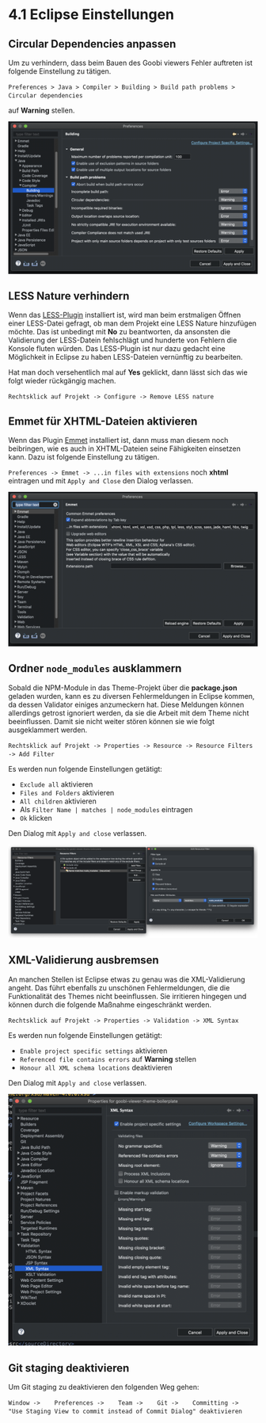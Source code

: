 # 4.1 Eclipse Einstellungen

## Circular Dependencies anpassen

Um zu verhindern, dass beim Bauen des Goobi viewers Fehler auftreten ist folgende Einstellung zu tätigen.

`Preferences > Java > Compiler > Building > Build path problems > Circular dependencies` 

auf **Warning** stellen.

![Einstellungen f&#xFC;r Circular dependencies](../../.gitbook/assets/devop_4.1_1.png)

## LESS Nature verhindern

Wenn das [LESS-Plugin](http://www.normalesup.org/~simonet/soft/ow/eclipse-less.html) installiert ist, wird man beim erstmaligen Öffnen einer LESS-Datei gefragt, ob man dem Projekt eine LESS Nature hinzufügen möchte. Das ist unbedingt mit **No** zu beantworten, da ansonsten die Validierung der LESS-Datein fehlschlägt und hunderte von Fehlern die Konsole fluten würden. Das LESS-Plugin ist nur dazu gedacht eine Möglichkeit in Eclipse zu haben LESS-Dateien vernünftig zu bearbeiten.

Hat man doch versehentlich mal auf **Yes** geklickt, dann lässt sich das wie folgt wieder rückgängig machen.

`Rechtsklick auf Projekt -> Configure -> Remove LESS nature`

## Emmet für XHTML-Dateien aktivieren

Wenn das Plugin [Emmet](https://github.com/emmetio/emmet-eclipse) installiert ist, dann muss man diesem noch beibringen, wie es auch in XHTML-Dateien seine Fähigkeiten einsetzen kann. Dazu ist folgende Einstellung zu tätigen.

`Preferences -> Emmet -> ...in files with extensions` noch **xhtml** eintragen und mit `Apply and Close` den Dialog verlassen.

![Einstellungen f&#xFC;r XHTML-Dateien in Emmet](../../.gitbook/assets/devop_4.1_2.png)

## Ordner `node_modules` ausklammern

Sobald die NPM-Module in das Theme-Projekt über die **package.json** geladen wurden, kann es zu diversen Fehlermeldungen in Eclipse kommen, da dessen Validator einiges anzumeckern hat. Diese Meldungen können allerdings getrost ignoriert werden, da sie die Arbeit mit dem Theme nicht beeinflussen. Damit sie nicht weiter stören können sie wie folgt ausgeklammert werden.

`Rechtsklick auf Projekt -> Properties -> Resource -> Resource Filters -> Add Filter`

Es werden nun folgende Einstellungen getätigt:

* `Exclude all` aktivieren
* `Files and Folders` aktivieren
* `All children` aktivieren
* Als `Filter Name | matches | node_modules` eintragen
* `Ok` klicken

Den Dialog mit `Apply and close` verlassen.

![Theme-Projekt Einstellungen f&#xFC;r &quot;Resource Filters&quot;](../../.gitbook/assets/devop_4.1_3.png)

## XML-Validierung ausbremsen

An manchen Stellen ist Eclipse etwas zu genau was die XML-Validierung angeht. Das führt ebenfalls zu unschönen Fehlermeldungen, die die Funktionalität des Themes nicht beeinflussen. Sie irritieren hingegen und können durch die folgende Maßnahme eingeschränkt werden.

`Rechtsklick auf Projekt -> Properties -> Validation -> XML Syntax`

Es werden nun folgende Einstellungen getätigt:

* `Enable project specific settings` aktivieren
* `Referenced file contains errors` auf **Warning** stellen
* `Honour all XML schema locations` deaktivieren

Den Dialog mit `Apply and close` verlassen.

![Theme-Projekt Einstellungen f&#xFC;r &quot;XML Syntax&quot;](../../.gitbook/assets/devop_4.1_4.png)

## Git staging deaktivieren

Um Git staging zu deaktivieren den folgenden Weg gehen:

`Window ->   
Preferences ->   
Team ->   
Git ->   
Committing ->  
"Use Staging View to commit instead of Commit Dialog" deaktivieren`

